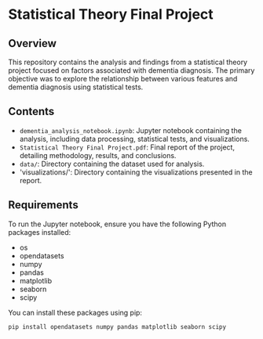 # Statistical Theory Final Project

## Overview
This repository contains the analysis and findings from a statistical theory project focused on factors associated with dementia diagnosis. The primary objective was to explore the relationship between various features and dementia diagnosis using statistical tests.

## Contents
- `dementia_analysis_notebook.ipynb`: Jupyter notebook containing the analysis, including data processing, statistical tests, and visualizations.
- `Statistical Theory Final Project.pdf`: Final report of the project, detailing methodology, results, and conclusions.
- `data/`: Directory containing the dataset used for analysis.
- 'visualizations/': Directory containing the visualizations presented in the report.

## Requirements
To run the Jupyter notebook, ensure you have the following Python packages installed:
- os
- opendatasets
- numpy
- pandas
- matplotlib
- seaborn
- scipy

You can install these packages using pip:

```bash
pip install opendatasets numpy pandas matplotlib seaborn scipy
